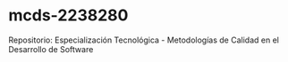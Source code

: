 # mcds-2238280
Repositorio: Especialización Tecnológica - Metodologías de Calidad en el Desarrollo de Software 
